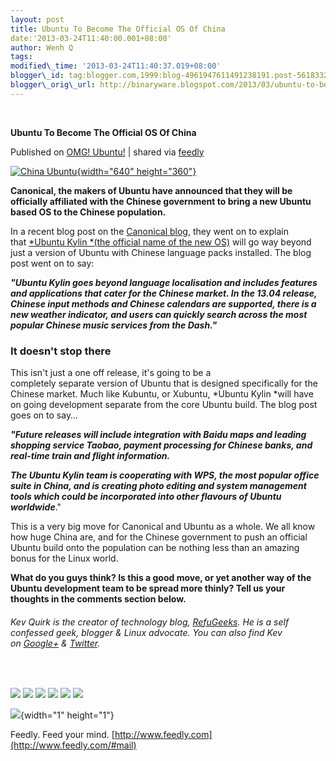 ```yaml
--- 
layout: post 
title: Ubuntu To Become The Official OS Of China 
date:'2013-03-24T11:40:00.001+08:00' 
author: Wenh Q
tags:
modified\_time: '2013-03-24T11:40:37.019+08:00' 
blogger\_id: tag:blogger.com,1999:blog-4961947611491238191.post-5618332088792246879
blogger\_orig\_url: http://binaryware.blogspot.com/2013/03/ubuntu-to-become-official-os-of-china.html
---
```



 
<div class="article">

<div class="header">

**Ubuntu To Become The Official OS Of China**

</div>

<div class="source">

Published on [OMG!
Ubuntu!](http://www.omgubuntu.co.uk/2013/03/ubuntu-to-become-the-official-os-of-china?utm_source=feedburner&utm_medium=feed&utm_campaign=Feed%3A+d0od+(OMG!+Ubuntu!))
| shared via [feedly](http://www.feedly.com)

</div>

<div>

[![China
Ubuntu](http://www.omgubuntu.co.uk/wp-content/uploads/2013/03/China-Ubuntu.png){width="640"
height="360"}](http://www.omgubuntu.co.uk/wp-content/uploads/2013/03/China-Ubuntu.png)

**Canonical, the makers of Ubuntu have announced that they will be
officially affiliated with the Chinese government to bring a new Ubuntu
based OS to the Chinese population.**

In a recent blog post on the [Canonical
blog](http://www.canonical.com/content/canonical-and-chinese-standards-body-announce-ubuntu-collaboration),
they went on to explain that [*Ubuntu Kylin *(the official name of the
new
OS)](http://www.omgubuntu.co.uk/2013/02/ubuntu-kylin-official-ubuntu-spin "Chinese Linux Distro Seeks Place in Ubuntu Family")
will go way beyond just a version of Ubuntu with Chinese language packs
installed. The blog post went on to say:

***"Ubuntu Kylin goes beyond language localisation and includes features
and applications that cater for the Chinese market. In the 13.04
release, Chinese input methods and Chinese calendars are supported,
there is a new weather indicator, and users can quickly search across
the most popular Chinese music services from the Dash."***

### It doesn't stop there

This isn't just a one off release, it's going to be a
completely separate version of Ubuntu that is designed specifically for
the Chinese market. Much like Kubuntu, or Xubuntu, *Ubuntu Kylin *will
have on going development separate from the core Ubuntu build. The blog
post goes on to say…

***"Future releases will include integration with Baidu maps and leading
shopping service Taobao, payment processing for Chinese banks, and
real-time train and flight information.***

***The Ubuntu Kylin team is cooperating with WPS, the most popular
office suite in China, and is creating photo editing and system
management tools which could be incorporated into other flavours of
Ubuntu worldwide***."

This is a very big move for Canonical and Ubuntu as a whole. We all know
how huge China are, and for the Chinese government to push an official
Ubuntu build onto the population can be nothing less than an amazing
bonus for the Linux world.

**What do you guys think? Is this a good move, or yet another way of the
Ubuntu development team to be spread more thinly? Tell us your thoughts
in the comments section below.**

###### *Kev Quirk is the creator of technology blog, [RefuGeeks](http://www.refugeeks.com). He is a self confessed geek, blogger & Linux advocate. You can also find Kev on [Google+](http://gplus.to/kevquirk) & [Twitter](http://twitter.com/kevquirk).*

 

<div>

[![](http://feeds.feedburner.com/~ff/d0od?i=VHbbVjAmacc:URYYNfREsJ0:wBxX2hOkimM)](http://feeds.feedburner.com/~ff/d0od?a=VHbbVjAmacc:URYYNfREsJ0:wBxX2hOkimM)
[![](http://feeds.feedburner.com/~ff/d0od?d=I9og5sOYxJI)](http://feeds.feedburner.com/~ff/d0od?a=VHbbVjAmacc:URYYNfREsJ0:I9og5sOYxJI)
[![](http://feeds.feedburner.com/~ff/d0od?d=qj6IDK7rITs)](http://feeds.feedburner.com/~ff/d0od?a=VHbbVjAmacc:URYYNfREsJ0:qj6IDK7rITs)
[![](http://feeds.feedburner.com/~ff/d0od?i=VHbbVjAmacc:URYYNfREsJ0:V_sGLiPBpWU)](http://feeds.feedburner.com/~ff/d0od?a=VHbbVjAmacc:URYYNfREsJ0:V_sGLiPBpWU)
[![](http://feeds.feedburner.com/~ff/d0od?i=VHbbVjAmacc:URYYNfREsJ0:gIN9vFwOqvQ)](http://feeds.feedburner.com/~ff/d0od?a=VHbbVjAmacc:URYYNfREsJ0:gIN9vFwOqvQ)
[![](http://feeds.feedburner.com/~ff/d0od?d=yIl2AUoC8zA)](http://feeds.feedburner.com/~ff/d0od?a=VHbbVjAmacc:URYYNfREsJ0:yIl2AUoC8zA)

</div>

![](http://feeds.feedburner.com/~r/d0od/~4/VHbbVjAmacc){width="1"
height="1"}

</div>




</div>

<div class="footer">

Feedly. Feed your mind.
[http://www.feedly.com](http://www.feedly.com/#mail)

</div>
